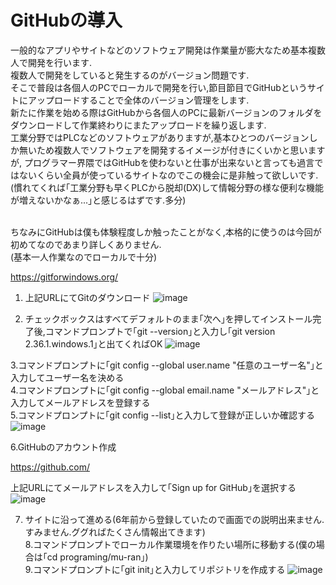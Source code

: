 # GitHubの導入
一般的なアプリやサイトなどのソフトウェア開発は作業量が膨大なため基本複数人で開発を行います.<br>
複数人で開発をしていると発生するのがバージョン問題です.<br>
そこで普段は各個人のPCでローカルで開発を行い,節目節目でGitHubというサイトにアップロードすることで全体のバージョン管理をします.<br>
新たに作業を始める際はGitHubから各個人のPCに最新バージョンのフォルダをダウンロードして作業終わりにまたアップロードを繰り返します.<br>
工業分野ではPLCなどのソフトウェアがありますが,基本ひとつのバージョンしか無いため複数人でソフトウェアを開発するイメージが付きにくいかと思いますが,
プログラマー界隈ではGitHubを使わないと仕事が出来ないと言っても過言ではないくらい全員が使っているサイトなのでこの機会に是非触って欲しいです.<br>
(慣れてくれば｢工業分野も早くPLCから脱却(DX)して情報分野の様な便利な機能が増えないかなぁ...｣と感じるはずです.多分)<br><br>

ちなみにGitHubは僕も体験程度しか触ったことがなく,本格的に使うのは今回が初めてなのであまり詳しくありません.<br>
(基本一人作業なのでローカルで十分)<br>

https://gitforwindows.org/

1. 上記URLにてGitのダウンロード
![image](https://user-images.githubusercontent.com/20737362/173197630-e69d74dc-8233-44a1-a2b1-c384e892e5c8.png)

2. チェックボックスはすべてデフォルトのまま｢次へ｣を押してインストール完了後,コマンドプロンプトで｢git --version｣と入力し｢git version 2.36.1.windows.1｣と出てくればOK
![image](https://user-images.githubusercontent.com/20737362/173197715-bcc2d13d-1eae-4b2b-8ec5-6269bea1d71d.png)

3.コマンドプロンプトに｢git config --global user.name "任意のユーザー名"｣と入力してユーザー名を決める<br>
4.コマンドプロンプトに｢git config --global email.name "メールアドレス"｣と入力してメールアドレスを登録する<br>
5.コマンドプロンプトに｢git config --list｣と入力して登録が正しいか確認する
![image](https://user-images.githubusercontent.com/20737362/173197941-5b4831d5-540b-4d1b-bcda-f2f6728c21e7.png)

6.GitHubのアカウント作成<br>

https://github.com/

上記URLにてメールアドレスを入力して｢Sign up for GitHub｣を選択する
![image](https://user-images.githubusercontent.com/20737362/173198067-971cc0db-c67e-47be-97f7-94c569de52c7.png)

7. サイトに沿って進める(6年前から登録していたので画面での説明出来ません.すみません.ググればたくさん情報出てきます)<br>
8.コマンドプロンプトでローカル作業環境を作りたい場所に移動する(僕の場合は｢cd programing/mu-ran｣)<br>
9.コマンドプロンプトに｢git init｣と入力してリポジトリを作成する
![image](https://user-images.githubusercontent.com/20737362/173198517-7b8fa53f-3bdc-4df6-9444-e40b047a7ae8.png)



